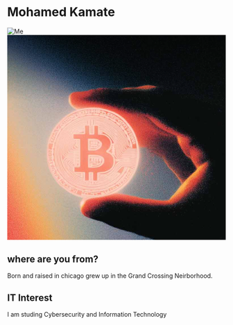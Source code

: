 # Mohamed Kamate

![Me ](media/IMG_5277.png "Me")
![image my my favorite thing](media/Screenshot%202025-08-27%20004621.png "Me")

## where are you from?

Born and raised in chicago grew up in the Grand Crossing Neirborhood.

## IT Interest

I am studing Cybersecurity and Information Technology


